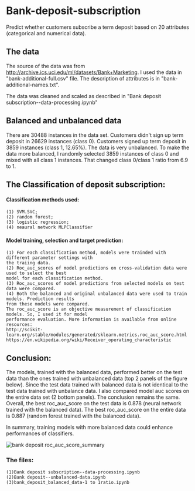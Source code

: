 # Bank-deposit-subscription
Predict whether customers subscribe a term deposit based on 20 attributes (categorical and numerical data). 

## The data
The source of the data was from http://archive.ics.uci.edu/ml/datasets/Bank+Marketing.  I used the data in "bank-additional-full.csv" file. The description of attributes is in "bank-additional-names.txt". 

The data was cleaned and scaled as described in "Bank deposit subscription--data-processing.ipynb"

## Balanced and unbalanced data
There are 30488 instances in the data set.  Customers didn't sign up term deposit in 26629 instances (class 0). Customers signed up term deposit in 3859 instances (class 1, 12.65%). The data is very unbalanced.  To make the data more balanced, I randomly selected 3859 instances of class 0 and mixed with all class 1 instances.  That changed class 0/class 1 ratio from 6.9 to 1.     

## The Classification of deposit subscription: 
#### Classification methods used:
	(1) SVM.SVC; 
	(2) random forest;
	(3) logistic regression;
	(4) neaural network MLPClassifier 

#### Model training, selection and target prediction: 
	(1) For each classification method, models were trainded with different parameter settings with 
	the traiing data. 
	(2) Roc_auc_scores of model predictions on cross-validation data were used to select the best 
	model for each classification method.  
	(3) Roc_auc_scores of model predictions from selected models on test data were compared. 
	(4) Both the balanced and original unbalanced data were used to train models. Prediction results
	from these models were compared.
	The roc_auc_score is an objective measurement of classification models. So, I used it for model 
	performance evaluation. More information is available from online resources: 
	http://scikit-learn.org/stable/modules/generated/sklearn.metrics.roc_auc_score.html 
	https://en.wikipedia.org/wiki/Receiver_operating_characteristic

## Conclusion: 
The models, trained with the balanced data, performed better on the test data than the ones trained with unbalanced data (top 2 panels of the figure below). Since the test data trained with balanced data is not identical to the test data trained with unbalance data.  I also compared model auc scores on the entire data set (2 bottom panels). The conclusion remains the same. Overall, the best roc_auc_score on the test data is 0.878 (neural network trained with the balanced data). The best roc_auc_score on the entire data is 0.887 (random forest trained with the balanced data). 

In summary, training models with more balanced data could enhance performances of classifiers.    

![bank deposit roc_auc_score_summary](https://user-images.githubusercontent.com/35440469/42416281-787b1ad4-8238-11e8-9f6d-62b81ba2074c.png)​
### The files:
	(1)Bank deposit subscription--data-processing.ipynb
	(2)Bank deposit--unbalanced-data.ipynb
	(3)bank_deposit_balanced_data-1 to 1ratio.ipynb
